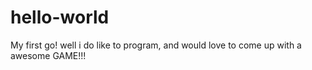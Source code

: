 # hello-world
My first go!
well i do like to program, and would love to come up with a awesome GAME!!!
